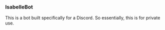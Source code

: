 ### IsabelleBot

This is a bot built specifically for a Discord.  So essentially, this is for private use.